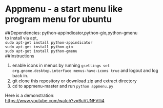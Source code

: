 # Appmenu - a start menu like program menu for ubuntu

##Dependencies:
python-appindicator,python-gio,python-gmenu       
to install via apt,       
```sudo apt-get install python-appindicator```         
```sudo apt-get install python-gio```        
```sudo apt-get install python-gmenu```         
##Instructions
1. enable icons in menus by running 
    ```gsettings set org.gnome.desktop.interface menus-have-icons true``` and logout and log back in.
2. git clone this repository or download zip and extract directory
3. cd to appmenu-master and run ```python appmenu.py```

Here is a demonstration:     
https://www.youtube.com/watch?v=6uVUNFVIli4